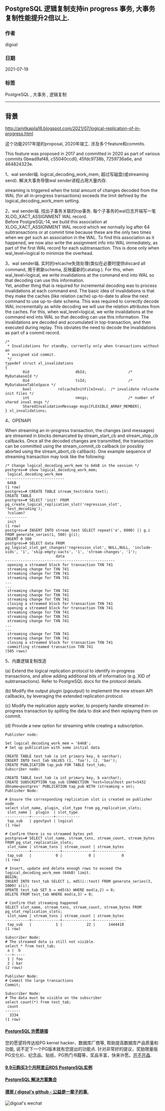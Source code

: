 ## PostgreSQL 逻辑复制支持in progress 事务, 大事务复制性能提升2倍以上.     
                
### 作者                
digoal                
                
### 日期                
2021-07-19               
                
### 标签                
PostgreSQL , 大事务 , 逻辑复制    
                
----                
                
## 背景      
http://amitkapila16.blogspot.com/2021/07/logical-replication-of-in-progress.html   
  
这个功能2017年提的proposal, 2020年竣工. 涉及多个feature和commits.   
  
This feature was proposed in 2017 and committed in 2020 as part of various commits 0bead9af48, c55040ccd0, 45fdc9738b, 7259736a6e, and 464824323e.  
  
1、wal sender端. logical_decoding_work_mem, 超过写磁盘(或streaming send). 解决大事务导致wal sender进程占用大量内存.  
  
streaming is triggered when the total amount of changes decoded from the WAL (for all in-progress transactions) exceeds the limit defined by the logical_decoding_work_mem setting.   
  
2、wal sender端. 找出子事务关联的top事务. 每个子事务的wal日志开端写一笔 XLOG_XACT_ASSIGNMENT WAL record.   
Before PostgreSQL-14, we build this association at XLOG_XACT_ASSIGNMENT WAL record which we normally log after 64 subtransactions or at commit time because these are the only two times when we get such an association in the WAL. To find this association as it happened, we now also write the assignment info into WAL immediately, as part of the first WAL record for each subtransaction. This is done only when wal_level=logical to minimize the overhead.  
  
3、wal sender端. 实时的relcache失效处理(类似在必要时提供discard all command, 用于刷新schema, 反映最新的catalog.). For this, when wal_level=logical, we write invalidations at the command end into WAL so that decoding can use this information.   
Yet, another thing that is required for incremental decoding was to process invalidations at each command end. The basic idea of invalidations is that they make the caches (like relation cache) up-to-date to allow the next command to use up-to-date schema. This was required to correctly decode WAL incrementally as while decoding we will use the relation attributes from the caches. For this, when wal_level=logical, we write invalidations at the command end into WAL so that decoding can use this information. The invalidations are decoded and accumulated in top-transaction, and then executed during replay. This obviates the need to decode the invalidations as part of a commit record.  
  
```  
/*  
 * Invalidations for standby, currently only when transactions without an  
 * assigned xid commit.  
 */  
typedef struct xl_invalidations  
{  
        Oid                     dbId;                   /* MyDatabaseId */  
        Oid                     tsId;                   /* MyDatabaseTableSpace */  
        bool            relcacheInitFileInval;  /* invalidate relcache init files */  
        int                     nmsgs;                  /* number of shared inval msgs */  
        SharedInvalidationMessage msgs[FLEXIBLE_ARRAY_MEMBER];  
} xl_invalidations;  
```  
  
4、OPENAPI   
  
When streaming an in-progress transaction, the changes (and messages) are streamed in blocks demarcated by stream_start_cb and stream_stop_cb callbacks. Once all the decoded changes are transmitted, the transaction can be committed using the stream_commit_cb callback (or possibly aborted using the stream_abort_cb callback). One example sequence of streaming transaction may look like the following:  
  
```  
/* Change logical_decoding_work_mem to 64kB in the session */  
postgres=# show logical_decoding_work_mem;  
 logical_decoding_work_mem  
---------------------------  
 64kB  
(1 row)  
postgres=# CREATE TABLE stream_test(data text);  
CREATE TABLE  
postgres=# SELECT 'init' FROM pg_create_logical_replication_slot('regression_slot', 'test_decoding');  
 ?column?  
----------  
 init  
(1 row)  
postgres=# INSERT INTO stream_test SELECT repeat('a', 6000) || g.i FROM generate_series(1, 500) g(i);  
INSERT 0 500  
postgres=# SELECT data FROM pg_logical_slot_get_changes('regression_slot', NULL,NULL, 'include-xids', '1', 'skip-empty-xacts', '1', 'stream-changes', '1');  
                       data  
--------------------------------------------------  
 opening a streamed block for transaction TXN 741  
 streaming change for TXN 741  
 streaming change for TXN 741  
 streaming change for TXN 741  
...  
...  
 streaming change for TXN 741  
 streaming change for TXN 741  
 streaming change for TXN 741  
 closing a streamed block for transaction TXN 741  
 opening a streamed block for transaction TXN 741  
 streaming change for TXN 741  
 streaming change for TXN 741  
 streaming change for TXN 741  
...  
...  
 streaming change for TXN 741  
 streaming change for TXN 741  
 closing a streamed block for transaction TXN 741  
 committing streamed transaction TXN 741  
(505 rows)  
```  
  
5、内置逻辑复制改造  
  
(a) Extend the logical replication protocol to identify in-progress transactions, and allow adding additional bits of information (e.g. XID of subtransactions). Refer to PostgreSQL docs for the protocol details.   
  
(b) Modify the output plugin (pgoutput) to implement the new stream API callbacks, by leveraging the extended replication protocol.  
  
(c) Modify the replication apply worker, to properly handle streamed in-progress transaction by spilling the data to disk and then replaying them on commit.  
  
(d) Provide a new option for streaming while creating a subscription.  
  
```  
Publisher node:  
  
Set logical_decoding_work_mem = '64kB';  
# Set up publication with some initial data  
  
CREATE TABLE test_tab (a int primary key, b varchar);  
INSERT INTO test_tab VALUES (1, 'foo'), (2, 'bar');  
CREATE PUBLICATION tap_pub FOR TABLE test_tab;  
Subscriber node:  
  
CREATE TABLE test_tab (a int primary key, b varchar);  
CREATE SUBSCRIPTION tap_sub CONNECTION 'host=localhost port=5432 dbname=postgres' PUBLICATION tap_pub WITH (streaming = on);  
Publisher Node:  
  
# Ensure the corresponding replication slot is created on publisher node  
select slot_name, plugin, slot_type from pg_replication_slots;  
 slot_name |  plugin  | slot_type  
-----------+----------+-----------  
 tap_sub   | pgoutput | logical  
(1 row)  
  
# Confirm there is no streamed bytes yet  
postgres=# SELECT slot_name, stream_txns, stream_count, stream_bytes FROM pg_stat_replication_slots;  
 slot_name | stream_txns | stream_count | stream_bytes  
-----------+-------------+--------------+--------------  
 tap_sub   |           0 |            0 |            0  
(1 row)  
  
# Insert, update and delete enough rows to exceed the logical_decoding_work_mem (64kB) limit.  
BEGIN;  
INSERT INTO test_tab SELECT i, md5(i::text) FROM generate_series(3, 5000) s(i);  
UPDATE test_tab SET b = md5(b) WHERE mod(a,2) = 0;  
DELETE FROM test_tab WHERE mod(a,3) = 0;  
  
# Confirm that streaming happened  
SELECT slot_name, stream_txns, stream_count, stream_bytes FROM pg_stat_replication_slots;  
 slot_name | stream_txns | stream_count | stream_bytes  
-----------+-------------+--------------+--------------  
 tap_sub   |           1 |           22 |      1444410  
(1 row)  
  
Subscriber Node:  
# The streamed data is still not visible.  
select * from test_tab;  
 a |  b  
---+-----  
 1 | foo  
 2 | bar  
(2 rows)  
  
Publisher Node:  
# Commit the large transactions  
Commit;  
  
Subscriber Node:  
# The data must be visible on the subscriber  
select count(*) from test_tab;  
 count  
-------  
  3334  
(1 row)  
```  
  
  
  
#### [PostgreSQL 许愿链接](https://github.com/digoal/blog/issues/76 "269ac3d1c492e938c0191101c7238216")
您的愿望将传达给PG kernel hacker、数据库厂商等, 帮助提高数据库产品质量和功能, 说不定下一个PG版本就有您提出的功能点. 针对非常好的提议，奖励限量版PG文化衫、纪念品、贴纸、PG热门书籍等，奖品丰富，快来许愿。[开不开森](https://github.com/digoal/blog/issues/76 "269ac3d1c492e938c0191101c7238216").  
  
  
#### [9.9元购买3个月阿里云RDS PostgreSQL实例](https://www.aliyun.com/database/postgresqlactivity "57258f76c37864c6e6d23383d05714ea")
  
  
#### [PostgreSQL 解决方案集合](https://yq.aliyun.com/topic/118 "40cff096e9ed7122c512b35d8561d9c8")
  
  
#### [德哥 / digoal's github - 公益是一辈子的事.](https://github.com/digoal/blog/blob/master/README.md "22709685feb7cab07d30f30387f0a9ae")
  
  
![digoal's wechat](../pic/digoal_weixin.jpg "f7ad92eeba24523fd47a6e1a0e691b59")
  

